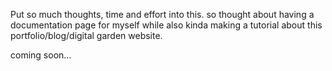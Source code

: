Put so much thoughts, time and effort into this. so thought about having a documentation page for myself while also kinda making a tutorial about this portfolio/blog/digital garden website.

coming soon...